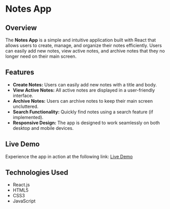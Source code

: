 # Notes App

## Overview
The **Notes App** is a simple and intuitive application built with React that allows users to create, manage, and organize their notes efficiently. Users can easily add new notes, view active notes, and archive notes that they no longer need on their main screen.

## Features
- **Create Notes:** Users can easily add new notes with a title and body.
- **View Active Notes:** All active notes are displayed in a user-friendly interface.
- **Archive Notes:** Users can archive notes to keep their main screen uncluttered.
- **Search Functionality:** Quickly find notes using a search feature (if implemented).
- **Responsive Design:** The app is designed to work seamlessly on both desktop and mobile devices.

## Live Demo
Experience the app in action at the following link: [Live Demo](https://as-personal-notes.netlify.app/)

## Technologies Used
- React.js
- HTML5
- CSS3
- JavaScript
